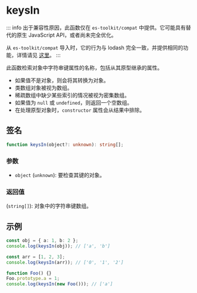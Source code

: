 # keysIn

::: info
出于兼容性原因，此函数仅在 `es-toolkit/compat` 中提供。它可能具有替代的原生 JavaScript API，或者尚未完全优化。

从 `es-toolkit/compat` 导入时，它的行为与 lodash 完全一致，并提供相同的功能，详情请见 [这里](../../../compatibility.md)。
:::

此函数检索对象中字符串键属性的名称，包括从其原型继承的属性。

- 如果值不是对象，则会将其转换为对象。
- 类数组对象被视为数组。
- 稀疏数组中缺少某些索引的情况被视为密集数组。
- 如果值为 `null` 或 `undefined`，则返回一个空数组。
- 在处理原型对象时，`constructor` 属性会从结果中排除。

## 签名

```typescript
function keysIn(object?: unknown): string[];
```

### 参数

- `object` (`unknown`): 要检查其键的对象。

### 返回值

(`string[]`): 对象中的字符串键数组。

## 示例

```typescript
const obj = { a: 1, b: 2 };
console.log(keysIn(obj)); // ['a', 'b']

const arr = [1, 2, 3];
console.log(keysIn(arr)); // ['0', '1', '2']

function Foo() {}
Foo.prototype.a = 1;
console.log(keysIn(new Foo())); // ['a']
```
